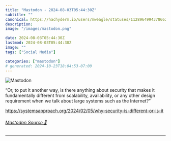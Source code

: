 ```yaml
---
title: "Mastodon - 2024-08-03T05:44:30Z"
subtitle: ""
canonical: https://hachyderm.io/users/mweagle/statuses/112896499437866238
description:
image: "/images/mastodon.png"

date: 2024-08-03T05:44:30Z
lastmod: 2024-08-03T05:44:30Z
image: ""
tags: ["Social Media"]

categories: ["mastodon"]
# generated: 2024-10-23T18:04:53-07:00
---
```

![Mastodon](/images/mastodon.png)

<p>“Or, to put it another way, is there anything about security that makes it fundamentally different from scalability, availability, or any other design requirement when we talk about large systems such as the Internet?”</p><p><a href="https://systemsapproach.org/2024/02/05/why-security-is-different-or-is-it" target="_blank" rel="nofollow noopener noreferrer" translate="no"><span class="invisible">https://</span><span class="ellipsis">systemsapproach.org/2024/02/05</span><span class="invisible">/why-security-is-different-or-is-it</span></a></p>


###### [Mastodon Source 🐘](https://hachyderm.io/@mweagle/112896499437866238)

___
